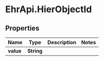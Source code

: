 # EhrApi.HierObjectId

## Properties

Name | Type | Description | Notes
------------ | ------------- | ------------- | -------------
**value** | **String** |  | 


